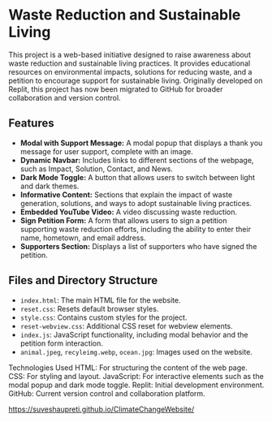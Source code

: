 # Waste Reduction and Sustainable Living

This project is a web-based initiative designed to raise awareness about waste reduction and sustainable living practices. It provides educational resources on environmental impacts, solutions for reducing waste, and a petition to encourage support for sustainable living. Originally developed on Replit, this project has now been migrated to GitHub for broader collaboration and version control.

## Features
- **Modal with Support Message:** A modal popup that displays a thank you message for user support, complete with an image.
- **Dynamic Navbar:** Includes links to different sections of the webpage, such as Impact, Solution, Contact, and News.
- **Dark Mode Toggle:** A button that allows users to switch between light and dark themes.
- **Informative Content:** Sections that explain the impact of waste generation, solutions, and ways to adopt sustainable living practices.
- **Embedded YouTube Video:** A video discussing waste reduction.
- **Sign Petition Form:** A form that allows users to sign a petition supporting waste reduction efforts, including the ability to enter their name, hometown, and email address.
- **Supporters Section:** Displays a list of supporters who have signed the petition.
  
## Files and Directory Structure

- `index.html`: The main HTML file for the website.
- `reset.css`: Resets default browser styles.
- `style.css`: Contains custom styles for the project.
- `reset-webview.css`: Additional CSS reset for webview elements.
- `index.js`: JavaScript functionality, including modal behavior and the petition form interaction.
- `animal.jpeg`, `recyleimg.webp`, `ocean.jpg`: Images used on the website.

Technologies Used
HTML: For structuring the content of the web page.
CSS: For styling and layout.
JavaScript: For interactive elements such as the modal popup and dark mode toggle.
Replit: Initial development environment.
GitHub: Current version control and collaboration platform.

https://suveshaupreti.github.io/ClimateChangeWebsite/


